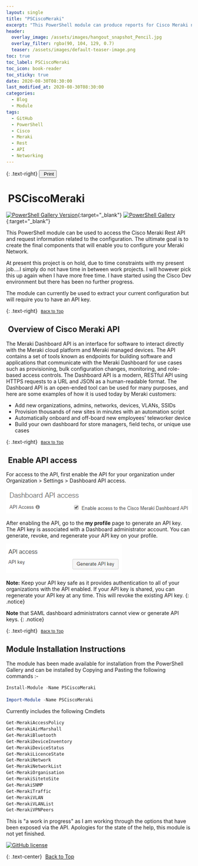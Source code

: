 ```yaml
---
layout: single
title: "PSCiscoMeraki"
excerpt: "This PowerShell module can produce reports for Cisco Meraki networking<br>equipment by accessing the Cisco Meraki Rest API"
header:
  overlay_image: /assets/images/hangout_snapshot_Pencil.jpg
  overlay_filter: rgba(90, 104, 129, 0.7)
  teaser: /assets/images/default-teaser-image.png
toc: true
toc_label: PSCiscoMeraki
toc_icon: book-reader
toc_sticky: true
date: 2020-08-30T08:30:00
last_modified_at: 2020-08-30T08:30:00
categories:
  - Blog
  - Module
tags:
  - GitHub
  - PowerShell
  - Cisco
  - Meraki
  - Rest
  - API
  - Networking
---
```


<script src="https://formspree.io/js/formbutton-v1.0.0.min.js" defer></script>
<script>
  window.formbutton=window.formbutton||function(){(formbutton.q=formbutton.q||[]).push(arguments)};
/* customize formbutton here*/     
  formbutton("create", {
    action: "https://formspree.io/xvowjgjd",
    buttonImg: "<i class='fas fa-envelope' style='font-size:20px'/>",
    theme: "minimal",
    title: "Contact Me!",
    fields: [
      { 
        type: "email", 
        label: "Email:", 
        name: "email",
        required: true,
        placeholder: "your@email.com"
      },
      {
        type: "textarea",
        label: "Message:",
        name: "message",
        required: true,
        placeholder: "What's on your mind?",
      },
      { type: "submit" }      
    ],
    styles: {
      fontFamily: "Roboto",
      fontSize: "1em",
      title: {
        background: "#999999",
      },
      button: {
        background: "#999999",
      }
    },
    initiallyVisible: false
  });
</script>

{: .text-right}
<span style="font-size:11px;"><button onclick="window.print()"><i class="fas fa-print" aria-hidden="true" style="color: black; margin-right:5px;"></i>Print</button></span>

# <i class="fas fa-code" aria-hidden="true" style="color: white; margin-right:5px;"></i> PSCiscoMeraki

[![PowerShell Gallery Version](https://img.shields.io/powershellgallery/v/PSCiscoMeraki?label=PSCiscoMeraki&logo=powershell&style=plastic)][1]{:target="_blank"}
[![PowerShell Gallery](https://img.shields.io/powershellgallery/dt/PSCiscoMeraki?&logo=pinboard&style=plastic)][1]{:target="_blank"}

This PowerShell module can be used to access the Cisco Meraki Rest API and request information related to the configuration. The ultimate goal is to create the final components that will enable you to configure your Meraki Network.

At present this project is on hold, due to time constraints with my present job....I simply do not have time in between work projects. I will however pick this up again when I have more free time. I have started using the Cisco Dev environment but there has been no further progress.

The module can currently be used to extract your current configuration but will require you to have an API key.

{: .text-right}
<span style="font-size:11px;"><a href="#"><i class="fas fa-caret-up" aria-hidden="true" style="color: white; margin-right:5px;"></i>Back to Top</a></span>

## <i class="fas fa-microchip" aria-hidden="true" style="color: white; margin-right:5px;"></i> Overview of Cisco Meraki API

The Meraki Dashboard API is an interface for software to interact directly with the Meraki cloud platform and Meraki managed devices. The API contains a set of tools known as endpoints for building software and applications that communicate with the Meraki Dashboard for use cases such as provisioning, bulk configuration changes, monitoring, and role-based access controls. The Dashboard API is a modern, RESTful API using HTTPS requests to a URL and JSON as a human-readable format. The Dashboard API is an open-ended tool can be used for many purposes, and here are some examples of how it is used today by Meraki customers:

* Add new organizations, admins, networks, devices, VLANs, SSIDs
* Provision thousands of new sites in minutes with an automation script
* Automatically onboard and off-board new employees' teleworker device
* Build your own dashboard for store managers, field techs, or unique use cases

{: .text-right}
<span style="font-size:11px;"><a href="#"><i class="fas fa-caret-up" aria-hidden="true" style="color: white; margin-right:5px;"></i>Back to Top</a></span>

## <i class="fas fa-microchip" aria-hidden="true" style="color: white; margin-right:5px;"></i> Enable API access

For access to the API, first enable the API for your organization under Organization > Settings > Dashboard API access.

![Enable API Access](/assets/images/PSCiscoMeraki/EnableAPIAccess.png)

After enabling the API, go to the **my profile** page to generate an API key. The API key is associated with a Dashboard administrator account. You can generate, revoke, and regenerate your API key on your profile.

![Generate API Key](/assets/images/PSCiscoMeraki/GenerateKey.png)

**Note:** Keep your API key safe as it provides authentication to all of your organizations with the API enabled. If your API key is shared, you can regenerate your API key at any time. This will revoke the existing API key.
{: .notice}

**Note** that SAML dashboard administrators cannot view or generate API keys.
{: .notice}

{: .text-right}
<span style="font-size:11px;"><a href="#"><i class="fas fa-caret-up" aria-hidden="true" style="color: white; margin-right:5px;"></i>Back to Top</a></span>

## Module Installation Instructions

The module has been made available for installation from the PowerShell Gallery and can be installed by Copying and Pasting the following commands :-

```powershell
Install-Module -Name PSCiscoMeraki

Import-Module -Name PSCiscoMeraki
```

Currently includes the following Cmdlets

```powershell
Get-MerakiAccessPolicy
Get-MerakiAirMarshall
Get-MerakiBluetooth
Get-MerakiDeviceInventory
Get-MerakiDeviceStatus
Get-MerakiLicenceState
Get-MerakiNetwork
Get-MerakiNetworkList
Get-MerakiOrganisation
Get-MerakiSitetoSite
Get-MerakiSNMP
Get-MerakiTraffic
Get-MerakiVLAN
Get-MerakiVLANList
Get-MerakiVPNPeers
```

This is "a work in progress" as I am working through the options that have been exposed via the API. Apologies for the state of the help, this module is not yet finished.

[![GitHub license](https://img.shields.io/github/license/BanterBoy/PSCiscoMeraki?style=plastic)](https://github.com/BanterBoy/PSCiscoMeraki/blob/master/LICENSE)

{: .text-center}
<a href="#" class="btn btn--info btn--small"><i class="fas fa-caret-up" aria-hidden="true" style="color: white; margin-right:5px;"></i>Back to Top</a>


[1]: https://www.powershellgallery.com/packages/PSCiscoMeraki

